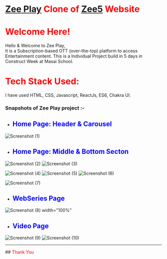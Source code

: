 # <span style="color:red">[Zee Play](https://www.zeeplay.vercel.app/) Clone of [Zee5](https://www.zee5.com/) Website </span>

# <span style="color:red"> Welcome Here!</span>

Hello & Welcome to Zee Play,<br>
It is a Subscription-based OTT (over-the-top) platform to access Entertainment content. This is a Individual Project build in 5 days in Construct Week at Masai School.

# <span style="color:red"> Tech Stack Used: </span>

I have used HTML, CSS, Javascript, ReactJs, ES6, Chakra UI.

### Snapshots of Zee Play project :- 

- ## <span style="color:blue"> Home Page: Header & Carousel </span>

![Screenshot (1)](https://user-images.githubusercontent.com/100137935/208622696-a6ae0a70-d2be-493e-995a-ea621fbb46d9.png)


- ## <span style="color:blue"> Home Page: Middle & Bottom Secton </span>

![Screenshot (2)](https://user-images.githubusercontent.com/100137935/208623672-f4f8a72b-0ae0-436f-aed8-b215b305494e.jpeg)
![Screenshot (3)](https://user-images.githubusercontent.com/100137935/208694913-cd58ac5a-2e68-43b3-ae17-bb0454677ed1.png)

![Screenshot (4)](https://user-images.githubusercontent.com/100137935/208695359-fc9b5bc3-6aaf-48b3-8060-163a49019642.png)
![Screenshot (5)](https://user-images.githubusercontent.com/100137935/208696094-8d880502-bb2d-4c4f-a5d7-8ab21c1eee9d.png)
![Screenshot (6)](https://user-images.githubusercontent.com/100137935/208696164-acf54809-f0bf-4186-9657-b451a4c64ee1.png)


![Screenshot (7)](https://user-images.githubusercontent.com/100137935/208624781-554f8ad7-9983-4fd4-aa35-351fd08f60c8.png)


- ## <span style="color:blue"> WebSeries Page </span>

![Screenshot (8) width="100%"](https://user-images.githubusercontent.com/100137935/208624214-a7df28a4-4c76-448f-87d9-1f1eb8f39715.jpeg)


- ## <span style="color:blue"> Video Page </span>

![Screenshot (9)](https://user-images.githubusercontent.com/100137935/208623164-4fd702a9-9ec2-450d-b548-109438ee9ae6.png)
![Screenshot (10)](https://user-images.githubusercontent.com/100137935/208623186-8bfa159b-d5cf-4d03-bdc9-36fa1697e870.png)

<hr>

##<span style="color:red"> Thank You </span>
